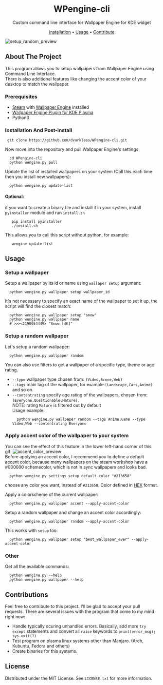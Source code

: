 

<div align="center">

# WPengine-cli

Custom command line interface for Wallpaper Engine for KDE widget

[Installation](#installation-and-post-install) •
[Usage](#usage) •
[Contribute](#contributions)
</div>
   
![setup_random_preview](https://user-images.githubusercontent.com/78558029/186255486-803f991a-5ce6-42c2-b977-09c684eb1d7d.gif)

## About The Project
This program allows you to setup wallpapers from Wallpaper Engine using Command Line Interface.  
There is also additional features like changing the accent color of your desktop to match the wallpaper.  

### Prerequisites
- [Steam](https://store.steampowered.com/about/) with [Wallpaper Engine](https://store.steampowered.com/app/431960/Wallpaper_Engine/) installed
- [Wallpaper Engine Plugin for KDE Plasma](https://github.com/catsout/wallpaper-engine-kde-plugin)
- Python3 

### Installation And Post-install
   ```
    git clone https://github.com/dvarkless/WPengine-cli.git
  ```  
Now move into the repository and pull Wallpaper Engine's settings  
  ```
    cd WPengine-cli
    python wengine.py pull
  ```  
Update the list of installed wallpapers on your system (Call this each time then you install new wallpapers):
  ```
    python wengine.py update-list 
  ```
#### Optional:
if you want to create a binary file and install it in your system, install `pyinstaller` module and run `install.sh`
   ```
      pip install pyinstaller
      ./install.sh
   ```
This allows you to call this script without python, for example:
   ```
      wengine update-list
   ```

## Usage
### Setup a wallpaper

Setup a wallpaper by its id or name using `wallaper setup` argument:
  ```
    python wengine.py wallpaper setup wallpaper_id
  ```
It's not necessary to specify an exact name of the wallpaper to set it up, the script will find the closest match:
  ```
    python wengine.py wallpaper setup "snow"
    python wengine.py wallpaper name
    # >>><2190054449> "Snow [4K]"
  ```
### Setup a random wallpaper

Let's setup a random wallpaper:
  ```
    python wengine.py wallpaper random
  ```
You can also use filters to get a wallpaper of a specific type, theme or age rating.
- `--type` wallpaper type chosen from: `(Video,Scene,Web)`
- `--tags` main tag of the wallpaper, for example:`(Landscape,Cars,Anime)` and so on.
- `--contentrating` specify age rating of the wallpapers, chosen from: `(Everyone,Questionable,Mature)`.  
NOTE: rating `Mature` is filtered out by default  
Usage example:
  ```
    python wengine.py wallpaper random --tags Anime,Game --type Video,Web --contentrating Everyone
  ```
  
### Apply accent color of the wallpaper to your system
You can see the effect of this feature in the lower left-hand corner of this gif:
![accent_color_preview](https://user-images.githubusercontent.com/78558029/186417741-19398c86-f184-400a-a862-3dcc3f79acba.gif)  
Before applying an accent color, I recommend you to define a default accent color, because many wallpapers on the steam workshop have a #000000 schemecolor, which is not in sync wallpapers and looks bad.
  ```
    python wengine.py settings setup default_color "#213658"
  ```
choose any color you want, instead of `#213658`. Color defined in [HEX](https://www.color-hex.com) format.  

Apply a colorscheme of the current wallpaper:
  ```
    python wengine.py wallpaper accent --apply-accent-color
  ```
Setup a random wallpaper and change an accent color accordingly:
  ```
    python wengine.py wallpaper random --apply-accent-color
  ```
This works with `setup` too:
  ```
    python wengine.py wallpaper setup "best_wallpaper_ever" --apply-accent-color
  ```
  
### Other
Get all the available commands:
  ```
    python wengine.py --help
    python wengine.py wallpaper --help
  ```
## Contributions
Feel free to contribute to this project. I'll be glad to accept your pull requests.
There are several issues with the program that come to my mind right now:
- Handle typically ocuring unhandled errors. Basically, add more `try except` statements and convert all `raise` keywords to `print(error_msg); sys.exit(1)`
- Test program on plasma linux systems other than Manjaro. (Arch, Kubuntu, Fedora and others)
- Create binaries for this systems.
## License

Distributed under the MIT License. See `LICENSE.txt` for more information.
